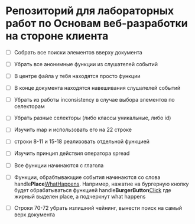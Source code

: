 # Репозиторий для лабораторных работ по Основам веб-разработки на стороне клиента



- [ ] Собрать все поиски элементов вверху документа

- [ ] Убрать все анонимные функции из слушателей событий

- [ ] В центре файла у тебя находятся просто функции

- [ ] В конце документа находятся навешивания слушателей событий

- [ ] Убрать из работы inconsistency в случае выбора элементов по селекторам

- [ ] Убрать разные селекторы (либо классы уникальные, либо id)

- [ ] Изучить map и использовать его на 22 строке

- [ ] строки 8-11 и 15-18 реализовать отдельной функцией

- [ ] Изучить принцип действия оператора spread

- [ ] Все функции начинаются с глагола

- [ ] Функции, обрабтывающие события начинаются со слова handle**Place**<u>WhatHappens</u>. Например, нажатие на бургерную кнопку будет обрабатываться функцией handle**BurgerButton**<u>Click</u> где жирный выделен place, а подчеркнут what happens

- [ ] Строки 70-72 убрать излишний чейнинг, вынести поиск на самый верх документа
